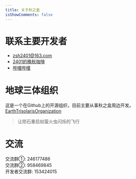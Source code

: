 ```yaml
---
title: 关于秋之盒
isShowComments: false
---
```

# 联系主要开发者
* [zsh2401@163.com](mailto:zsh2401@163.com)
* [2401的晚秋咖啡](https://blog.zsh2401.top)   
* [哔哩哔哩](https://space.bilibili.com/3061574/#/)
# 地球三体组织
这是一个在Github上的开源组织，目前主要从事秋之盒周边开发。   
[EarthTrisolarisOrganization](https://github.com/EarthTrisolarisOrganization)
> 让陨石重启如萤火虫闪烁的飞行
# 交流   
交流群①: 246177486    
交流群②: 958469845   
开发者交流群: 153424015     